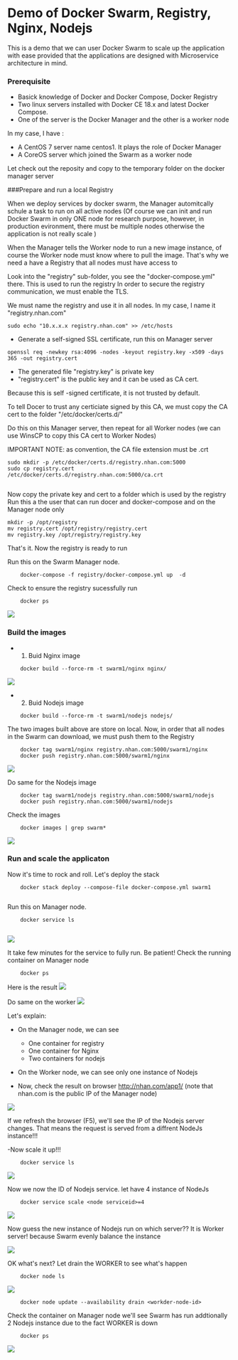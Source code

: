 
# Demo of Docker Swarm, Registry, Nginx, Nodejs

This is a demo that we can user Docker Swarm to scale up the application with ease provided that 
the applications are designed with Microservice architecture in mind.

### Prerequisite

- Basick knowledge of Docker and Docker Compose, Docker Registry
- Two linux servers installed with Docker CE 18.x and latest Docker Compose.
- One of the server is the Docker Manager and the other is a worker node

In my case, I have :
  - A CentOS 7 server name centos1. It plays the role of Docker Manager 
  - A CoreOS server which joined the Swarm as a worker node
  

Let check out the reposity and copy to the temporary folder on the docker manager server

###Prepare and run a local Registry

When we deploy services by docker swarm, the Manager automitcally schule a task to run on all active nodes
(Of course we can init and run Docker Swarm in only ONE node for research purpose, however, in production evironment, there must be multiple nodes otherwise the application is not really scale )

When the Manager tells the Worker node to run a new image instance, of course the Worker node must know where to pull the image. That's why we need a have a Registry that all nodes must have access to

Look into the "registry" sub-folder, you see the "docker-compose.yml" there. This is used to run the registry
In order to secure the registry communication, we must enable the TLS. 


We must name the registry and use it in all nodes. In my case, I name it "registry.nhan.com"

```
sudo echo "10.x.x.x registry.nhan.com" >> /etc/hosts
```

- Generate a self-signed SSL certificate, run this on Manager server
```
openssl req -newkey rsa:4096 -nodes -keyout registry.key -x509 -days 365 -out registry.cert
```

+ The generated  file "registry.key" is private key
+ "registry.cert" is the public key and it can be used as CA cert.

Because this is self -signed certificate, it is not trusted by default. 

To tell Docer to trust any certiciate signed by this CA, we must copy the CA cert to the folder "/etc/docker/certs.d/<your registry uri>"

Do this on this Manager server, then repeat for all Worker nodes (we can use WinsCP to copy this CA cert to Worker Nodes)

IMPORTANT NOTE: as convention, the CA file extension must be .crt

```
sudo mkdir -p /etc/docker/certs.d/registry.nhan.com:5000
sudo cp registry.cert /etc/docker/certs.d/registry.nhan.com:5000/ca.crt
	
```

Now copy the private key and cert to a folder which is used by the registry
Run this a the user that can run docer and docker-compose and on the Manager node only

```
mkdir -p /opt/registry
mv registry.cert /opt/registry/registry.cert
mv registry.key /opt/registry/registry.key	
```

That's it. Now the registry is ready to run

Run this on the Swarm Manager node.

```
	docker-compose -f registry/docker-compose.yml up  -d

```

Check to ensure the registry sucessfully run

```
	docker ps
```

<img src="docs/01-registry.png" />


### Build the images

- 1. Buid Nginx image

```
	docker build --force-rm -t swarm1/nginx nginx/
```

<img src="docs/02-image-nginx.png" />

- 2. Buid Nodejs image

```
	docker build --force-rm -t swarm1/nodejs nodejs/

```

The two images built above are store on local. Now, in order that all nodes in the Swarm can download, we must push them to the Registry


```	
	docker tag swarm1/nginx registry.nhan.com:5000/swarm1/nginx
	docker push registry.nhan.com:5000/swarm1/nginx
```

<img src="docs/03-push-nginx.png" />

Do same for the Nodejs image

```	
	docker tag swarm1/nodejs registry.nhan.com:5000/swarm1/nodejs
	docker push registry.nhan.com:5000/swarm1/nodejs
```

Check the images

```
	docker images | grep swarm*
```
<img src="docs/03-check-images.png" />

### Run and scale the applicaton

Now it's time to rock and roll. Let's deploy the stack 

```
	docker stack deploy --compose-file docker-compose.yml swarm1
	
```
Run this on Manager node. 

```
	docker service ls
	
```
<img src="docs/04-deploy.png" />

It take few minutes for the service to fully run. Be patient!
Check the running container on Manager node

```
	docker ps
```
Here is the result
<img src="docs/05-ps-manager.png" />

Do same on the worker
<img src="docs/05-ps-worker.png" />

Let's explain: 
+ On the Manager node, we can see
	- One container for registry
	- One container for Nginx 
	- Two containers for nodejs 

+ On the Worker node, we can see only one instance of Nodejs

- Now, check the result on browser http://nhan.com/app1/ (note that nhan.com is the public IP of the Manager node)

<img src="docs/06-result.png" />

If we refresh the browser (F5), we'll see the IP of the Nodejs server changes. That means the request is served from a diffrent NodeJs instance!!!

-Now scale it up!!!  

```
	docker service ls
```

<img src="docs/07-ls-services.png" />

Now we now the ID of Nodejs service. let have 4 instance of NodeJs

```
	docker service scale <node serviceid>=4
```

<img src="docs/07-scale.png" />

Now guess the new instance of Nodejs run on which server?? It is Worker server! because Swarm evenly balance the instance

<img src="docs/07-check-ps-worker.png" />


OK what's next?  Let drain the WORKER  to see what's happen

```
	docker node ls
```

<img src="docs/08-node-list.png" />

```
	docker node update --availability drain <workder-node-id>
```

Check the container on Manager node we'll see Swarm has run addtionally 2 Nodejs instance due to the fact WORKER is down

```
	docker ps
```
<img src="docs/08-ps-master.png" />











